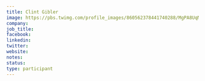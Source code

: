 ```yaml
---
title: Clint Gibler
image: https://pbs.twimg.com/profile_images/860562378441740288/MgPA8UqM_400x400.jpg
company: 
job_title: 
facebook:
linkedin: 
twitter: 
website:
notes:
status: 
type: participant
---
```


<!-- put more details about participant here -->
